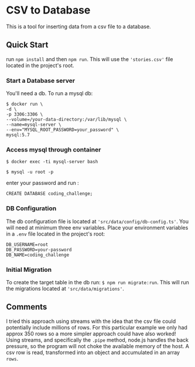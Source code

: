 # CSV to Database

This is a tool for inserting data from a csv file to a database.

## Quick Start

run ```npm install``` and then ```npm run```. This will use the ```'stories.csv'``` file located in the project's root.

### Start a Database server

You'll need a db. To run a mysql db:

```
$ docker run \
-d \
-p 3306:3306 \
--volume=/your-data-directory:/var/lib/mysql \
--name=mysql-server \
--env="MYSQL_ROOT_PASSWORD=your_password" \
mysql:5.7
```
### Access mysql through container
```
$ docker exec -ti mysql-server bash
```

```
$ mysql -u root -p
```

enter your password and run :
```
CREATE DATABASE coding_challenge;
```
### DB Configuration

The db configuration file is located at ```'src/data/config/db-config.ts'```.
You will need at minimum three env variables. 
Place your environment variables in a ```.env``` file located in the project's root: 

```
DB_USERNAME=root
DB_PASSWORD=your-password
DB_NAME=coding_challenge
```

### Initial Migration

To create the target table in the db run: ```$ npm run migrate:run```.
This will run the migrations located at ```'src/data/migrations'```.

## Comments 

I tried this approach using streams with the idea that the csv file could potentially include millions of rows.
For this particular example we only had approx 350 rows so a more simpler approach could have also worked!
Using streams, and specifically the ```.pipe``` method, node.js handles the back pressure, so the program will not choke the available memory of the host. A csv row is read, transformed into an object and accumulated in an array ```rows```.


